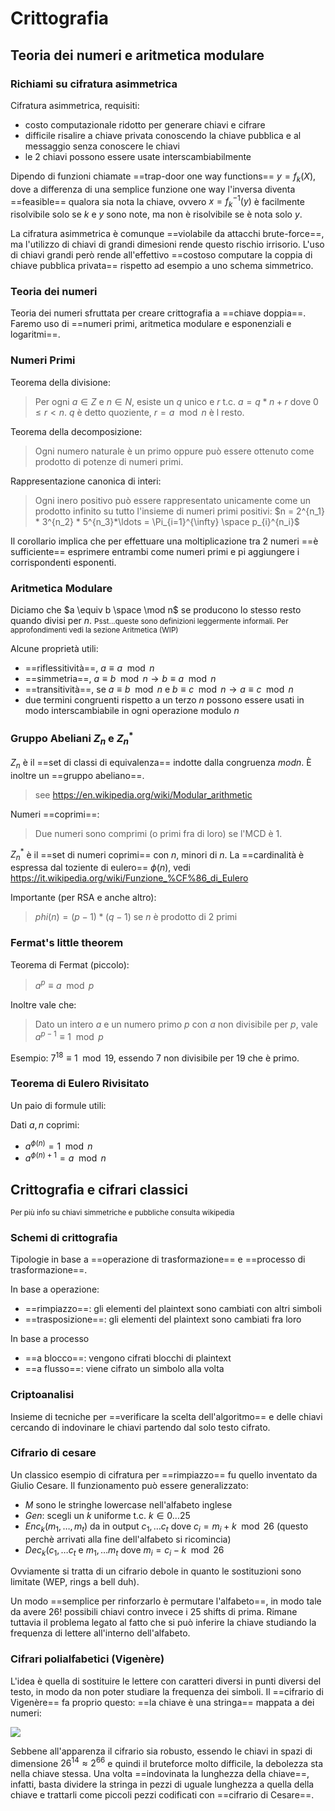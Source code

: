 # Crittografia

## Teoria dei numeri e aritmetica modulare

### Richiami su cifratura asimmetrica

Cifratura asimmetrica, requisiti:
- costo computazionale ridotto per generare chiavi e cifrare
- difficile risalire a chiave privata conoscendo la chiave pubblica e al messaggio senza conoscere le chiavi
- le 2 chiavi possono essere usate interscambiabilmente

Dipendo di funzioni chiamate ==trap-door one way functions== $y = f_k(X)$, dove
a differenza di una semplice funzione one way l'inversa diventa ==feasible== qualora sia nota la chiave, ovvero $x = f^{-1}_{k}(y)$ è facilmente risolvibile solo se $k$ e $y$ sono note, ma non è risolvibile se è nota solo $y$.

La cifratura asimmetrica è comunque ==violabile da attacchi brute-force==, ma l'utilizzo di chiavi di grandi dimesioni rende questo rischio irrisorio. 
L'uso di chiavi grandi però rende all'effettivo ==costoso computare la coppia di chiave pubblica privata== rispetto ad esempio a uno schema simmetrico.

### Teoria dei numeri

Teoria dei numeri sfruttata per creare crittografia a ==chiave doppia==. Faremo uso di ==numeri primi, aritmetica modulare e esponenziali e logaritmi==.

### Numeri Primi

Teorema della divisione:
>Per ogni $a \in Z$ e $n \in N$, esiste un $q$ unico e $r$ t.c. $a = q * n + r$ dove $0 \leq r < n$. $q$ è detto quoziente, $r = a \mod n$ è l resto.

Teorema della decomposizione:
>Ogni numero naturale è un primo oppure può essere ottenuto come prodotto di potenze di numeri primi.

Rappresentazione canonica di interi:
>Ogni inero positivo può essere rappresentato unicamente come un prodotto infinito su tutto l'insieme di numeri primi positivi: $n = 2^{n_1} * 3^{n_2} * 5^{n_3}*\ldots = \Pi_{i=1}^{\infty} \space p_{i}^{n_i}$

Il corollario implica che per effettuare una moltiplicazione tra 2 numeri ==è sufficiente== esprimere entrambi come numeri primi e pi aggiungere i corrispondenti esponenti.


### Aritmetica Modulare

Diciamo che $a \equiv b \space \mod n$ se producono lo stesso resto quando divisi per $n$.
<small>Psst...queste sono definizioni leggermente informali. Per approfondimenti vedi la sezione Aritmetica (WIP) </small> 

Alcune proprietà utili:
- ==riflessitività==, $a \equiv a \mod n$ 
- ==simmetria==, $a \equiv b \mod n \to b \equiv a \mod n$ 
- ==transitività==, se $a \equiv b \mod n$ e $b \equiv c \mod n \to a \equiv c \mod n$
- due termini congruenti rispetto a un terzo $n$ possono essere usati in modo interscambiabile in ogni operazione modulo $n$

### Gruppo Abeliani $Z_n$ e $Z^{*}_{n}$ 

$Z_n$ è il ==set di classi di equivalenza== indotte dalla congruenza $mod n$. È inoltre un ==gruppo abeliano==.
> see https://en.wikipedia.org/wiki/Modular_arithmetic

Numeri ==coprimi==:
> Due numeri sono comprimi (o primi fra di loro) se l'MCD è 1.

$Z_{n}^{*}$ è il ==set di numeri coprimi== con $n$, minori di $n$.
La ==cardinalità è espressa dal toziente di eulero== $\phi(n)$, vedi https://it.wikipedia.org/wiki/Funzione_%CF%86_di_Eulero

Importante (per RSA e anche altro):
>$phi(n) = (p-1)*(q-1)$ se $n$ è prodotto di 2 primi

### Fermat's little theorem

Teorema di Fermat (piccolo):
>$a^p \equiv a \mod p$

Inoltre vale che:
>Dato un intero $a$ e un numero primo $p$ con $a$ non divisibile per $p$, vale  $a^{p-1} \equiv 1 \mod p$

Esempio: $7^18 \equiv 1 \mod 19$, essendo 7 non divisibile per 19 che è primo.

### Teorema di Eulero Rivisitato

Un paio di formule utili:

Dati $a, n$ coprimi:
- $a^{\phi(n)} = 1 \mod n$
- $a^{\phi(n) +1 } = a \mod n$

 
## Crittografia e cifrari classici
<small> Per più info su chiavi simmetriche e pubbliche consulta wikipedia </small>

### Schemi di crittografia

Tipologie in base a ==operazione di trasformazione== e ==processo di trasformazione==.

In base a operazione:
- ==rimpiazzo==: gli elementi del plaintext sono cambiati con altri simboli
- ==trasposizione==: gli elementi del plaintext sono cambiati fra loro

In base a processo
- ==a blocco==: vengono cifrati blocchi di plaintext
- ==a flusso==: viene cifrato un simbolo alla volta

### Criptoanalisi

Insieme di tecniche per ==verificare la scelta dell'algoritmo== e delle chiavi cercando di indovinare le chiavi partendo dal solo testo cifrato.

### Cifrario di cesare

Un classico esempio di cifratura per ==rimpiazzo== fu quello inventato da Giulio Cesare. Il funzionamento può essere generalizzato:
- $M$ sono le stringhe lowercase nell'alfabeto inglese
- $Gen$: scegli un $k$ uniforme t.c. $k \in 0...25$
- $Enc_k (m_1, \ldots , m_t)$ da in output $c_1, \ldots c_t$  dove $c_i = m_i + k \mod 26$ (questo perchè arrivati alla fine dell'alfabeto si ricomincia)
- $Dec_k (c_1, \ldots c_t$ e $m_1, \ldots m_t$ dove $m_i = c_i - k \mod 26$ 

Ovviamente si tratta di un cifrario debole in quanto le sostituzioni sono limitate (WEP, rings a bell duh).

Un modo ==semplice per rinforzarlo è permutare l'alfabeto==, in modo tale da avere $26!$ possibili chiavi contro invece i 25 shifts di prima. Rimane tuttavia il problema legato al fatto che si può inferire la chiave studiando la frequenza di lettere all'interno dell'alfabeto.

### Cifrari polialfabetici (Vigenère)

L'idea è quella di sostituire le lettere con caratteri diversi in punti diversi del testo, in modo da non poter studiare la frequenza dei simboli.
Il ==cifrario di Vigenère== fa proprio questo: ==la chiave è una stringa==
mappata a dei numeri:

![](../../..//CYS/vigenere.png)

Sebbene all'apparenza il cifrario sia robusto, essendo le chiavi in spazi di dimensione $26^14 \approx 2^{66}$ e quindi il bruteforce molto difficile, la debolezza sta nella chiave stessa. Una volta ==indovinata la lunghezza della chiave==, infatti, basta dividere la stringa in pezzi di uguale lunghezza a quella della chiave e trattarli come piccoli pezzi codificati con ==cifrario di Cesare==.